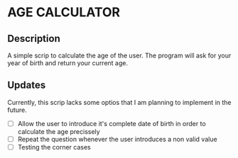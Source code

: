 
# AGE CALCULATOR

## Description

A simple scrip to calculate the age of the user. The program will ask for your year of birth and return your current age.

## Updates

Currently, this scrip lacks some optios that I am planning to implement in the future.

-[ ] Allow the user to introduce it's complete date of birth in order to calculate the age precissely
-[ ] Repeat the question whenever the user introduces a non valid value
-[ ] Testing the corner cases